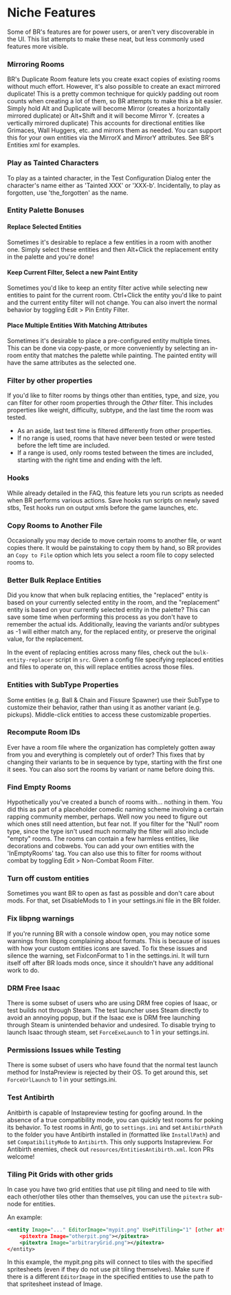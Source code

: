 # Niche Features
Some of BR's features are for power users, or aren't very discoverable in the UI. This list attempts to make these neat, but less commonly used features more visible.

### Mirroring Rooms
BR's Duplicate Room feature lets you create exact copies of existing rooms without much effort. However, it's also possible to create an exact mirrored duplicate! This is a pretty common technique for quickly padding out room counts when creating a lot of them, so BR attempts to make this a bit easier. Simply hold Alt and Duplicate will become Mirror (creates a horizontally mirrored duplicate) or Alt+Shift and it will become Mirror Y. (creates a vertically mirrored duplicate) This accounts for directional entities like Grimaces, Wall Huggers, etc. and mirrors them as needed. You can support this for your own entities via the MirrorX and MirrorY attributes. See BR's Entities xml for examples.

### Play as Tainted Characters
To play as a tainted character, in the Test Configuration Dialog enter the character's name either as 'Tainted XXX' or 'XXX-b'. Incidentally, to play as forgotten, use 'the_forgotten' as the name.

### Entity Palette Bonuses

#### Replace Selected Entities
Sometimes it's desirable to replace a few entities in a room with another one. Simply select these entities and then Alt+Click the replacement entity in the palette and you're done!

#### Keep Current Filter, Select a new Paint Entity
Sometimes you'd like to keep an entity filter active while selecting new entities to paint for the current room. Ctrl+Click the entity you'd like to paint and the current entity filter will not change.
You can also invert the normal behavior by toggling Edit > Pin Entity Filter.

#### Place Multiple Entities With Matching Attributes
Sometimes it's desirable to place a pre-configured entity multiple times. This can be done via copy-paste, or more conveniently by selecting an in-room entity that matches the palette while painting. The painted entity will have the same attributes as the selected one.

### Filter by other properties
If you'd like to filter rooms by things other than entities, type, and size, you can filter for other room properties through the *Other* filter. This includes properties like weight, difficulty, subtype, and the last time the room was tested.
  - As an aside, last test time is filtered differently from other properties.
  - If no range is used, rooms that have never been tested or were tested before the left time are included.
  - If a range is used, only rooms tested between the times are included, starting with the right time and ending with the left.

### Hooks
While already detailed in the FAQ, this feature lets you run scripts as needed when BR performs various actions. Save hooks run scripts on newly saved stbs, Test hooks run on output xmls before the game launches, etc.

### Copy Rooms to Another File
Occasionally you may decide to move certain rooms to another file, or want copies there. It would be painstaking to copy them by hand, so BR provides an `Copy to File` option which lets you select a room file to copy selected rooms to.

### Better Bulk Replace Entities
Did you know that when bulk replacing entities, the "replaced" entity is based on your currently selected entity in the room, and the "replacement" entity is based on your currently selected entity in the palette? This can save some time when performing this process as you don't have to remember the actual ids. Additionally, leaving the variants and/or subtypes as -1 will either match any, for the replaced entity, or preserve the original value, for the replacement.

In the event of replacing entities across many files, check out the `bulk-entity-replacer` script in `src`. Given a config file specifying replaced entities and files to operate on, this will replace entities across those files.

### Entities with SubType Properties
Some entities (e.g. Ball & Chain and Fissure Spawner) use their SubType to customize their behavior, rather than using it as another variant (e.g. pickups). Middle-click entities to access these customizable properties.

### Recompute Room IDs
Ever have a room file where the organization has completely gotten away from you and everything is completely out of order? This fixes that by changing their variants to be in sequence by type, starting with the first one it sees. You can also sort the rooms by variant or name before doing this.

### Find Empty Rooms
Hypothetically you've created a bunch of rooms with... nothing in them. You did this as part of a placeholder comedic naming scheme involving a certain rapping community member, perhaps. Well now you need to figure out which ones still need attention, but fear not. If you filter for the "Null" room type, since the type isn't used much normally the filter will also include "empty" rooms. The rooms can contain a few harmless entities, like decorations and cobwebs. You can add your own entities with the 'InEmptyRooms' tag.
You can also use this to filter for rooms without combat by toggling Edit > Non-Combat Room Filter.

### Turn off custom entities
Sometimes you want BR to open as fast as possible and don't care about mods. For that, set DisableMods to 1 in your settings.ini file in the BR folder.

### Fix libpng warnings
If you're running BR with a console window open, you may notice some warnings from libpng complaining about formats. This is because of issues with how your custom entities icons are saved. To fix these issues and silence the warning, set FixIconFormat to 1 in the settings.ini. It will turn itself off after BR loads mods once, since it shouldn't have any additional work to do.

### DRM Free Isaac
There is some subset of users who are using DRM free copies of Isaac, or test builds not through Steam. The test launcher uses Steam directly to avoid an annoying popup, but if the Isaac exe is DRM free launching through Steam is unintended behavior and undesired. To disable trying to launch Isaac through steam, set `ForceExeLaunch` to 1 in your settings.ini.

### Permissions Issues while Testing
There is some subset of users who have found that the normal test launch method for InstaPreview is rejected by their OS. To get around this, set `ForceUrlLaunch` to 1 in your settings.ini.

### Test Antibirth
Anitbirth is capable of Instapreview testing for goofing around. In the absence of a true compatibility mode, you can quickly test rooms for poking its behavior. To test rooms in Anti, go to `settings.ini` and set `AntibirthPath` to the folder you have Antibirth installed in (formatted like `InstallPath`) and set `CompatibilityMode` to `Antibirth`. This only supports Instapreview. For Antibirth enemies, check out `resources/EntitiesAntibirth.xml`. Icon PRs welcome!

### Tiling Pit Grids with other grids

In case you have two grid entities that use pit tiling and need to tile with each other/other tiles other than themselves, you can use the `pitextra` sub-node for entities.

An example:

```xml
<entity Image="..." EditorImage="mypit.png" UsePitTiling="1" [other attributes]>
    <pitextra Image="otherpit.png"></pitextra>
    <pitextra Image="arbitraryGrid.png"></pitextra>
</entity>
```

In this example, the mypit.png pits will connect to tiles with the specified spritesheets (even if they do not use pit tiling themselves).
Make sure if there is a different `EditorImage` in the specified entities to use the path to that spritesheet instead of Image.